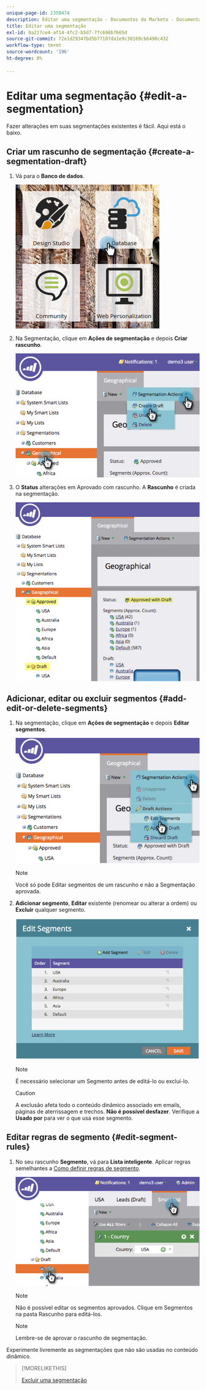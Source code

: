 ```yaml
---
unique-page-id: 2359474
description: Editar uma segmentação - Documentos do Marketo - Documentação do produto
title: Editar uma segmentação
exl-id: 8a217ce4-af14-4fc2-b5d7-7fc696b7665d
source-git-commit: 72e1d29347bd5b77107da1e9c30169cb6490c432
workflow-type: tm+mt
source-wordcount: '196'
ht-degree: 0%

---
```


# Editar uma segmentação {#edit-a-segmentation}

Fazer alterações em suas segmentações existentes é fácil. Aqui está o baixo.

## Criar um rascunho de segmentação {#create-a-segmentation-draft}

1. Vá para o **Banco de dados**.

   ![](assets/db.png)

1. Na Segmentação, clique em **Ações de segmentação** e depois **Criar rascunho**.

   ![](assets/two.png)

1. O **Status** alterações em Aprovado com rascunho. A **Rascunho** é criada na segmentação.

   ![](assets/three.png)

## Adicionar, editar ou excluir segmentos {#add-edit-or-delete-segments}

1. Na segmentação, clique em **Ações de segmentação** e depois **Editar segmentos**.

   ![](assets/four.png)

   >[!NOTE]
   >
   >Você só pode Editar segmentos de um rascunho e não a Segmentação aprovada.

1. **Adicionar segmento**, **Editar** existente (renomear ou alterar a ordem) ou **Excluir** qualquer segmento.

   ![](assets/image2014-9-16-9-3a6-3a9.png)

   >[!NOTE]
   >
   >É necessário selecionar um Segmento antes de editá-lo ou excluí-lo.

   >[!CAUTION]
   >
   >A exclusão afeta todo o conteúdo dinâmico associado em emails, páginas de aterrissagem e trechos. **Não é possível desfazer**. Verifique a **Usado por** para ver o que usa esse segmento.

## Editar regras de segmento {#edit-segment-rules}

1. No seu rascunho **Segmento**, vá para **Lista inteligente**. Aplicar regras semelhantes a [Como definir regras de segmento](/help/marketo/product-docs/personalization/segmentation-and-snippets/segmentation/define-segment-rules.md).

   ![](assets/image2014-9-16-9-3a6-3a20.png)

   >[!NOTE]
   >
   >Não é possível editar os segmentos aprovados. Clique em Segmentos na pasta Rascunho para editá-los.

   >[!NOTE]
   >
   >Lembre-se de aprovar o rascunho de segmentação.

Experimente livremente as segmentações que não são usadas no conteúdo dinâmico.

>[!MORELIKETHIS]
>
>[Excluir uma segmentação](/help/marketo/product-docs/personalization/segmentation-and-snippets/segmentation/delete-a-segmentation.md)
